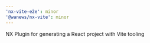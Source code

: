 ```yaml
---
'nx-vite-e2e': minor
'@wanews/nx-vite': minor
---
```


NX Plugin for generating a React project with Vite tooling
